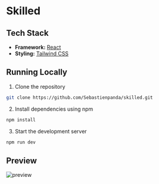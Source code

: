 # Skilled

## Tech Stack

- **Framework:** [React](https://react.dev/blog/2023/03/16/introducing-react-dev)
- **Styling:** [Tailwind CSS](https://tailwindcss.com)

## Running Locally

1. Clone the repository

```bash
git clone https://github.com/Sebastienpanda/skilled.git
```
2. Install dependencies using npm

```bash
npm install
```
3. Start the development server

```bash
npm run dev
```
## Preview

![preview](https://github.com/Sebastienpanda/skilled/assets/99547061/5b6e78ca-a756-44aa-afd7-efc870362b51)
